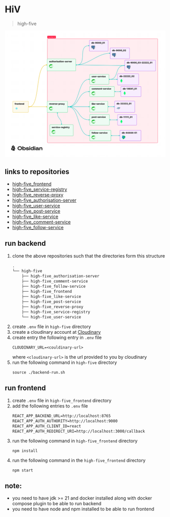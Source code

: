 # HiV
> high-five
<img src='high-five_assets/high-five.png'/>

## links to repositories
- [high-five_frontend](https://github.com/singhalmradul/high-five_frontend)
- [high-five_service-registry](https://github.com/singhalmradul/high-five_service-registry)
- [high-five_reverse-proxy](https://github.com/singhalmradul/high-five_reverse-proxy)
- [high-five_authorisation-server](https://github.com/singhalmradul/high-five_authorisation-server)
- [high-five_user-service](https://github.com/singhalmradul/high-five_user-service)
- [high-five_post-service](https://github.com/singhalmradul/high-five_post-service)
- [high-five_like-service](https://github.com/singhalmradul/high-five_like-service)
- [high-five_comment-service](https://github.com/singhalmradul/high-five_comment-service)
- [high-five_follow-service](https://github.com/singhalmradul/high-five_follow-service)

## run backend
1. clone the above repositories such that the directories form this structure
    ```
    .
    └── high-five
        ├── high-five_authorisation-server
        ├── high-five_comment-service
        ├── high-five_follow-service
        ├── high-five_frontend
        ├── high-five_like-service
        ├── high-five_post-service
        ├── high-five_reverse-proxy
        ├── high-five_service-registry
        └── high-five_user-service

    ```
2. create `.env` file in `high-five` directory
3. create a cloudinary account at [Cloudinary](https://cloudinary.com/users/register_free)
4. create entry the following entry in `.env` file
    ```
    CLOUDINARY_URL=<couldinary-url>
    ```
    where `<cloudinary-url>` is the url provided to you by cloudinary
5. run the following command in `high-five` directory
    ```
    source ./backend-run.sh
    ```
## run frontend
1. create `.env` file in `high-five_frontend` directory
2. add the following entries to `.env` file
    ```
    REACT_APP_BACKEND_URL=http://localhost:8765
    REACT_APP_AUTH_AUTHORITY=http://localhost:9000
    REACT_APP_AUTH_CLIENT_ID=react
    REACT_APP_AUTH_REDIRECT_URI=http://localhost:3000/callback
    ```
3. run the following command in `high-five_frontend` directory
    ```
    npm install
    ```
4. run the following command in the `high-five_frontend` directory
    ```
    npm start
    ```
## note:
- you need to have jdk >= 21 and docker installed along with docker compose plugin to be able to run backend
- you need to have node and npm installed to be able to run frontend
